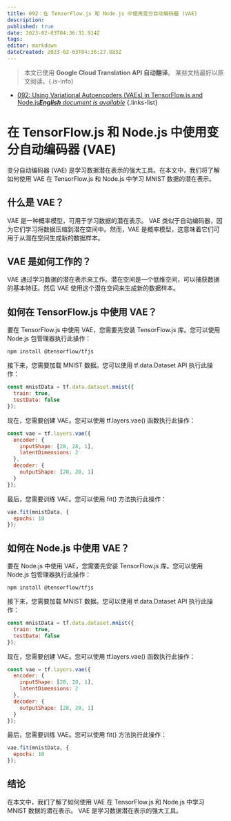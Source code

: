 ```yaml
---
title: 092：在 TensorFlow.js 和 Node.js 中使用变分自动编码器 (VAE)
description: 
published: true
date: 2023-02-03T04:36:31.914Z
tags: 
editor: markdown
dateCreated: 2023-02-03T04:36:27.083Z
---
```


> 本文已使用 **Google Cloud Translation API 自动翻译**。
某些文档最好以原文阅读。{.is-info}



- [092: Using Variational Autoencoders (VAEs) in TensorFlow.js and Node.js***English** document is available*](/en/Knowledge-base/TensorFlow-js/Learning/092-using-variational-autoencoders-vaes-in-tensorflow-js-and-node-js)
{.links-list}


# 在 TensorFlow.js 和 Node.js 中使用变分自动编码器 (VAE)

变分自动编码器 (VAE) 是学习数据潜在表示的强大工具。在本文中，我们将了解如何使用 VAE 在 TensorFlow.js 和 Node.js 中学习 MNIST 数据的潜在表示。

## 什么是 VAE？

VAE 是一种概率模型，可用于学习数据的潜在表示。 VAE 类似于自动编码器，因为它们学习将数据压缩到潜在空间中。然而，VAE 是概率模型，这意味着它们可用于从潜在空间生成新的数据样本。

## VAE 是如何工作的？

VAE 通过学习数据的潜在表示来工作。潜在空间是一个低维空间，可以捕获数据的基本特征。然后 VAE 使用这个潜在空间来生成新的数据样本。

## 如何在 TensorFlow.js 中使用 VAE？

要在 TensorFlow.js 中使用 VAE，您需要先安装 TensorFlow.js 库。您可以使用 Node.js 包管理器执行此操作：

```
npm install @tensorflow/tfjs
```

接下来，您需要加载 MNIST 数据。您可以使用 tf.data.Dataset API 执行此操作：

```javascript
const mnistData = tf.data.dataset.mnist({
  train: true,
  testData: false
});
```

现在，您需要创建 VAE。您可以使用 tf.layers.vae() 函数执行此操作：

```javascript
const vae = tf.layers.vae({
  encoder: {
    inputShape: [28, 28, 1],
    latentDimensions: 2
  },
  decoder: {
    outputShape: [28, 28, 1]
  }
});
```

最后，您需要训练 VAE。您可以使用 fit() 方法执行此操作：

```javascript
vae.fit(mnistData, {
  epochs: 10
});
```

## 如何在 Node.js 中使用 VAE？

要在 Node.js 中使用 VAE，您需要先安装 TensorFlow.js 库。您可以使用 Node.js 包管理器执行此操作：

```
npm install @tensorflow/tfjs
```

接下来，您需要加载 MNIST 数据。您可以使用 tf.data.Dataset API 执行此操作：

```javascript
const mnistData = tf.data.dataset.mnist({
  train: true,
  testData: false
});
```

现在，您需要创建 VAE。您可以使用 tf.layers.vae() 函数执行此操作：

```javascript
const vae = tf.layers.vae({
  encoder: {
    inputShape: [28, 28, 1],
    latentDimensions: 2
  },
  decoder: {
    outputShape: [28, 28, 1]
  }
});
```

最后，您需要训练 VAE。您可以使用 fit() 方法执行此操作：

```javascript
vae.fit(mnistData, {
  epochs: 10
});
```

## 结论

在本文中，我们了解了如何使用 VAE 在 TensorFlow.js 和 Node.js 中学习 MNIST 数据的潜在表示。 VAE 是学习数据潜在表示的强大工具。